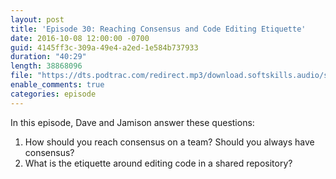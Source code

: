 ```yaml
---
layout: post
title: 'Episode 30: Reaching Consensus and Code Editing Etiquette'
date: 2016-10-08 12:00:00 -0700
guid: 4145ff3c-309a-49e4-a2ed-1e584b737933
duration: "40:29"
length: 38868096
file: "https://dts.podtrac.com/redirect.mp3/download.softskills.audio/sse-030.mp3"
enable_comments: true
categories: episode
---
```


In this episode, Dave and Jamison answer these questions:

1. How should you reach consensus on a team? Should you always have consensus?
2. What is the etiquette around editing code in a shared repository?
